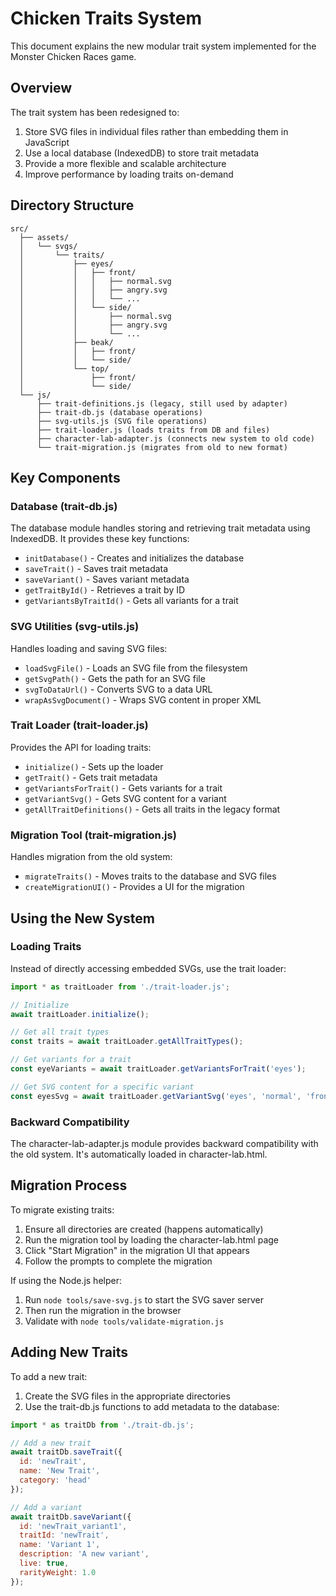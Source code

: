 # Chicken Traits System

This document explains the new modular trait system implemented for the Monster Chicken Races game.

## Overview

The trait system has been redesigned to:

1. Store SVG files in individual files rather than embedding them in JavaScript
2. Use a local database (IndexedDB) to store trait metadata
3. Provide a more flexible and scalable architecture
4. Improve performance by loading traits on-demand

## Directory Structure

```
src/
  ├── assets/
  │   └── svgs/
  │       └── traits/
  │           ├── eyes/
  │           │   ├── front/
  │           │   │   ├── normal.svg
  │           │   │   ├── angry.svg
  │           │   │   └── ...
  │           │   └── side/
  │           │       ├── normal.svg
  │           │       ├── angry.svg
  │           │       └── ...
  │           ├── beak/
  │           │   ├── front/
  │           │   └── side/
  │           └── top/
  │               ├── front/
  │               └── side/
  └── js/
      ├── trait-definitions.js (legacy, still used by adapter)
      ├── trait-db.js (database operations)
      ├── svg-utils.js (SVG file operations)
      ├── trait-loader.js (loads traits from DB and files)
      ├── character-lab-adapter.js (connects new system to old code)
      └── trait-migration.js (migrates from old to new format)
```

## Key Components

### Database (trait-db.js)

The database module handles storing and retrieving trait metadata using IndexedDB. It provides these key functions:

- `initDatabase()` - Creates and initializes the database
- `saveTrait()` - Saves trait metadata
- `saveVariant()` - Saves variant metadata 
- `getTraitById()` - Retrieves a trait by ID
- `getVariantsByTraitId()` - Gets all variants for a trait

### SVG Utilities (svg-utils.js)

Handles loading and saving SVG files:

- `loadSvgFile()` - Loads an SVG file from the filesystem
- `getSvgPath()` - Gets the path for an SVG file
- `svgToDataUrl()` - Converts SVG to a data URL
- `wrapAsSvgDocument()` - Wraps SVG content in proper XML

### Trait Loader (trait-loader.js)

Provides the API for loading traits:

- `initialize()` - Sets up the loader
- `getTrait()` - Gets trait metadata
- `getVariantsForTrait()` - Gets variants for a trait
- `getVariantSvg()` - Gets SVG content for a variant
- `getAllTraitDefinitions()` - Gets all traits in the legacy format

### Migration Tool (trait-migration.js)

Handles migration from the old system:

- `migrateTraits()` - Moves traits to the database and SVG files
- `createMigrationUI()` - Provides a UI for the migration

## Using the New System

### Loading Traits

Instead of directly accessing embedded SVGs, use the trait loader:

```javascript
import * as traitLoader from './trait-loader.js';

// Initialize
await traitLoader.initialize();

// Get all trait types
const traits = await traitLoader.getAllTraitTypes();

// Get variants for a trait
const eyeVariants = await traitLoader.getVariantsForTrait('eyes');

// Get SVG content for a specific variant
const eyesSvg = await traitLoader.getVariantSvg('eyes', 'normal', 'front');
```

### Backward Compatibility

The character-lab-adapter.js module provides backward compatibility with the old system. It's automatically loaded in character-lab.html.

## Migration Process

To migrate existing traits:

1. Ensure all directories are created (happens automatically)
2. Run the migration tool by loading the character-lab.html page
3. Click "Start Migration" in the migration UI that appears
4. Follow the prompts to complete the migration

If using the Node.js helper:

1. Run `node tools/save-svg.js` to start the SVG saver server
2. Then run the migration in the browser
3. Validate with `node tools/validate-migration.js`

## Adding New Traits

To add a new trait:

1. Create the SVG files in the appropriate directories
2. Use the trait-db.js functions to add metadata to the database:

```javascript
import * as traitDb from './trait-db.js';

// Add a new trait
await traitDb.saveTrait({
  id: 'newTrait',
  name: 'New Trait',
  category: 'head'
});

// Add a variant
await traitDb.saveVariant({
  id: 'newTrait_variant1',
  traitId: 'newTrait',
  name: 'Variant 1',
  description: 'A new variant',
  live: true,
  rarityWeight: 1.0
});
``` 